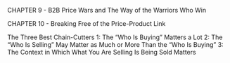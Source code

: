 CHAPTER 9 - B2B Price Wars and The Way of the Warriors Who Win

CHAPTER 10 - Breaking Free of the Price-Product Link

The Three Best Chain-Cutters
1: The “Who Is Buying” Matters a Lot
2: The “Who Is Selling” May Matter as Much or More Than the “Who Is Buying”
3: The Context in Which What You Are Selling Is Being Sold Matters